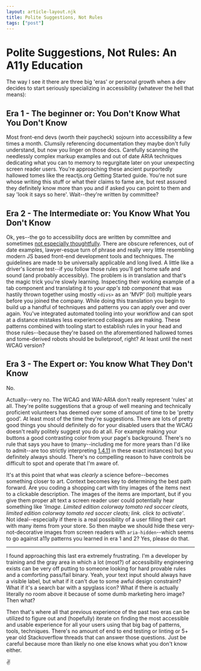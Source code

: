 ```yaml
---
layout: article-layout.njk
title: Polite Suggestions, Not Rules
tags: ["post"]
---
```


# Polite Suggestions, Not Rules: An A11y Education

The way I see it there are three big 'eras' or personal growth when a dev decides to start seriously specializing in accessibility (whatever the hell that means):

## Era 1 - The beginner or: You Don't Know What You Don't Know

Most front-end devs (worth their paycheck) sojourn into accessibility a few times a month. Clumsily referencing documentation they maybe don't fully understand, but now you linger on those docs. Carefully scanning the needlessly complex markup examples and out of date ARIA techniques dedicating what you can to memory to regurgitate later on your unexpecting screen reader users. You're approaching these ancient purportedly hallowed tomes like the reactjs.org Getting Started guide. You're not sure whose writing this stuff or what their claims to fame are, but rest assured they definitely know more than you and if asked you can point to them and say 'look it says so here'. Wait--they're written by committee?

## Era 2 - The Intermediate or: You Know What You Don't Know

Ok, yes--the go to accessibility docs are written by committee and sometimes [not especially thoughtfully](https://github.com/w3c/aria-practices/issues/353). There are obscure references, out of date examples, lawyer-esque turn of phrase and really very little resembling modern JS based front-end development tools and techniques. The guidelines are made to be universally applicable and long lived. A little like a driver's license test--if you follow those rules you'll get home safe and sound (and probably accessibly). The problem is in translation and that's the magic trick you're slowly learning. Inspecting their working example of a tab component and translating it to _your app's tab component_ that was hastily thrown together using mostly `<divs>` as an 'MVP' (lol) multiple years before you joined the company. While doing this translation you begin to build up a handful of techniques and patterns you can apply over and over again. You've integrated automated tooling into your workflow and can spot at a distance mistakes less experienced colleagues are making. These patterns combined with tooling start to establish rules in your head and those rules--because they're based on the aforementioned hallowed tomes and tome-derived robots should be bulletproof, right? At least until the next WCAG version?

## Era 3 - The Expert or: You know What They Don't Know

No.

Actually--very no. The WCAG and WAI-ARIA don't really represent 'rules' at all. They're polite suggestions that a group of well meaning and technically proficient volunteers has deemed over some of amount of time to be 'pretty good'. At least most of the time they're suggestions. There are lots of pretty good things you should definitely do for your disabled users that the WCAG doesn't really politely suggest you do at all. For example making your buttons a good contrasting color from your page's background. There's no rule that says you have to (many--including me for more years than I'd like to admit--are too strictly interpreting [1.4.11](https://www.w3.org/WAI/WCAG21/Understanding/non-text-contrast.html) in these exact instances) but you definitely always should. There's no compelling reason to have controls be difficult to spot and operate that I'm aware of. 

It's at this point that what was *clearly* a science before--becomes something closer to art. Context becomes key to determining the best path forward. Are you coding a shopping cart with tiny images of the items next to a clickable description. The images of the items are important, but if you give them proper alt text a screen reader user could potentially hear something like _'Image. Limited edition colorway tomato red soccer cleats, limited edition colorway tomato red soccer cleats; link. click to activate'_. Not ideal--especially if there is a real possibility of a user filling their cart with many items from your store. So then maybe we should hide these very-not-decorative images from screen readers with `aria-hidden`--which seems to go against a11y patterns you learned in era 1 and 2? Yes, please do that. 

---

I found approaching this last era extremely frustrating. I'm a developer by training and the gray area in which a lot (most?) of accessibility engineering exists can be very off putting to someone looking for hard provable rules and a comforting pass/fail binary. Yeah, your text input should always have a visible label, but what if it can't due to some awful design constraint? What if it's a search bar with a spyglass icon? What if there is actually literally no room above it because of some dumb marketing hero image? Then what?

Then that's where all that previous experience of the past two eras can be utilized to figure out and (hopefully) iterate on finding the most accessible and usable experience for all your users using that big bag of patterns, tools, techniques. There's no amount of end to end testing or linting or 5+ year old Stackoverflow threads that can answer those questions. Just be careful because more than likely no one else knows what you don't know either.   

✌️
